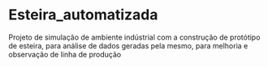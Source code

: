 # Esteira_automatizada
Projeto de simulação de ambiente indústrial com a construção de protótipo de esteira, para análise de dados geradas pela mesmo, para melhoria e observação de linha de produção
